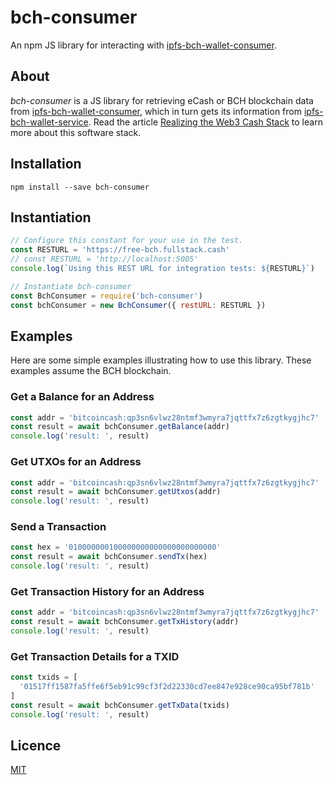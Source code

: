 # bch-consumer

An npm JS library for interacting with [ipfs-bch-wallet-consumer](https://github.com/Permissionless-Software-Foundation/ipfs-bch-wallet-consumer).

## About

_bch-consumer_ is a JS library for retrieving eCash or BCH blockchain data from [ipfs-bch-wallet-consumer](https://github.com/Permissionless-Software-Foundation/ipfs-bch-wallet-consumer), which in turn gets its information from [ipfs-bch-wallet-service](https://github.com/Permissionless-Software-Foundation/ipfs-bch-wallet-service). Read the article [Realizing the Web3 Cash Stack](https://psfoundation.cash/blog/realizing-the-web-3-cash-stack) to learn more about this software stack.

## Installation

```
npm install --save bch-consumer
```

## Instantiation

```javascript
// Configure this constant for your use in the test.
const RESTURL = 'https://free-bch.fullstack.cash'
// const RESTURL = 'http://localhost:5005'
console.log(`Using this REST URL for integration tests: ${RESTURL}`)

// Instantiate bch-consumer
const BchConsumer = require('bch-consumer')
const bchConsumer = new BchConsumer({ restURL: RESTURL })
```

## Examples

Here are some simple examples illustrating how to use this library. These examples assume the BCH blockchain.

### Get a Balance for an Address

```javascript
const addr = 'bitcoincash:qp3sn6vlwz28ntmf3wmyra7jqttfx7z6zgtkygjhc7'
const result = await bchConsumer.getBalance(addr)
console.log('result: ', result)
```

### Get UTXOs for an Address

```javascript
const addr = 'bitcoincash:qp3sn6vlwz28ntmf3wmyra7jqttfx7z6zgtkygjhc7'
const result = await bchConsumer.getUtxos(addr)
console.log('result: ', result)
```

### Send a Transaction

```javascript
const hex = '010000000100000000000000000000000'
const result = await bchConsumer.sendTx(hex)
console.log('result: ', result)
```

### Get Transaction History for an Address

```javascript
const addr = 'bitcoincash:qp3sn6vlwz28ntmf3wmyra7jqttfx7z6zgtkygjhc7'
const result = await bchConsumer.getTxHistory(addr)
console.log('result: ', result)
```

### Get Transaction Details for a TXID

```javascript
const txids = [
  '01517ff1587fa5ffe6f5eb91c99cf3f2d22330cd7ee847e928ce90ca95bf781b'
]
const result = await bchConsumer.getTxData(txids)
console.log('result: ', result)
```

## Licence

[MIT](LICENSE.md)
